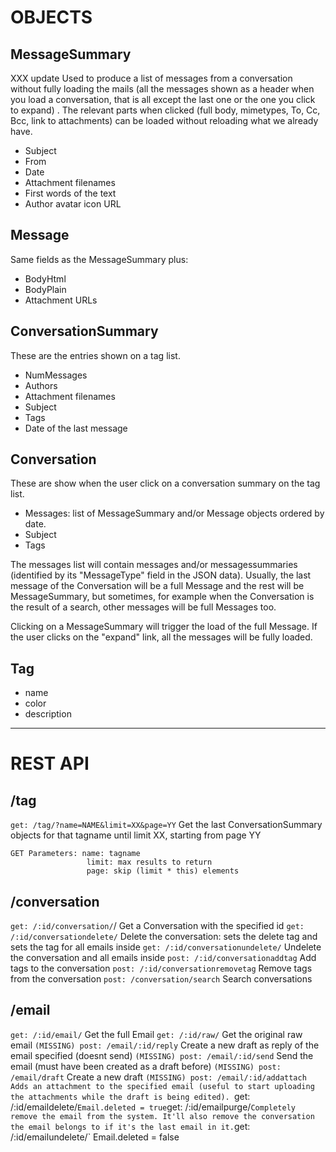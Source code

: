 # OBJECTS

## MessageSummary
XXX update
Used to produce a list of messages from a conversation without
fully loading the mails (all the messages shown as a header when you load a
conversation, that is all except the last one or the one you click to expand) .
The relevant parts when clicked (full body, mimetypes, To, Cc, Bcc, link to
attachments) can be loaded without reloading what we already have.

- Subject
- From
- Date
- Attachment filenames
- First words of the text
- Author avatar icon URL

## Message
Same fields as the MessageSummary plus:

- BodyHtml
- BodyPlain
- Attachment URLs

## ConversationSummary
These are the entries shown on a tag list.

- NumMessages
- Authors
- Attachment filenames
- Subject
- Tags
- Date of the last message

## Conversation
These are show when the user click on a conversation summary on the tag list. 

- Messages: list of MessageSummary and/or Message objects ordered by date.
- Subject
- Tags

The messages list will contain messages and/or messagessummaries (identified by
its "MessageType" field in the JSON data). Usually, the last message of the
Conversation will be a full Message and the rest will be MessageSummary, but
sometimes, for example when the Conversation is the result of a search, other
messages will be full Messages too.

Clicking on a MessageSummary will trigger the load of the full Message. If the
user clicks on the "expand" link, all the messages will be fully loaded.


## Tag
- name
- color
- description

-------------------------------------------------------------------------

# REST API

## /tag
`get: /tag/?name=NAME&limit=XX&page=YY`
    Get the last ConversationSummary objects for that tagname until limit XX,
    starting from page YY

    GET Parameters: name: tagname
                     limit: max results to return
                     page: skip (limit * this) elements


## /conversation
`get: /:id/conversation/`/
    Get a Conversation with the specified id
`get: /:id/conversationdelete/`
    Delete the conversation: sets the delete tag and sets the tag 
    for all emails inside
`get: /:id/conversationundelete/`
    Undelete the conversation and all emails inside
`post: /:id/conversationaddtag`
    Add tags to the conversation
`post: /:id/conversationremovetag`
    Remove tags from the conversation
`post: /conversation/search`
    Search conversations

## /email
`get: /:id/email/`
    Get the full Email
`get: /:id/raw/`
    Get the original raw email
`(MISSING) post: /email/:id/reply`
    Create a new draft as reply of the email specified (doesnt send)
`(MISSING) post: /email/:id/send`
    Send the email (must have been created as a draft before)
`(MISSING) post: /email/draft`
    Create a new draft
`(MISSING) post: /email/:id/addattach
    Adds an attachment to the specified email (useful to start uploading the
    attachments while the draft is being edited).
`get: /:id/emaildelete/`
    Email.deleted = true
`get: /:id/emailpurge/`
    Completely remove the email from the system. It'll also remove the
    conversation the email belongs to if it's the last email in it.
`get: /:id/emailundelete/`
    Email.deleted = false
